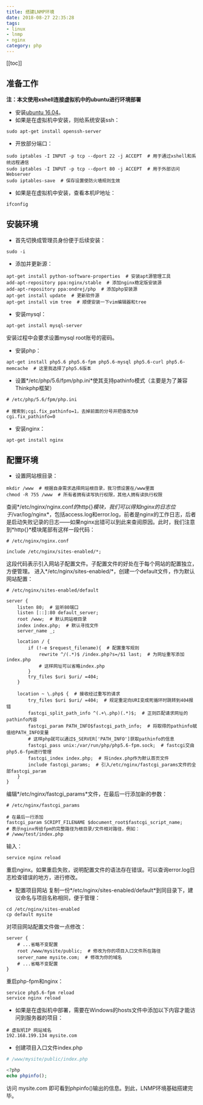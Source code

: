 ```yaml
---
title: 搭建LNMP环境
date: 2018-08-27 22:35:28
tags:
- linux
- lnmp
- nginx
category: php
---
```

<!-- more -->
[[toc]]

## 准备工作
**注：本文使用xshell连接虚拟机中的ubuntu进行环境部署**
* 安装[ubuntu 16.04](https://www.ubuntu.com/download/desktop)。
* 如果是在虚拟机中安装，则给系统安装ssh：

```shell
sudo apt-get install openssh-server
```
* 开放部分端口：

```shell
sudo iptables -I INPUT -p tcp --dport 22 -j ACCEPT  # 用于通过xshell和系统远程通信
sudo iptables -I INPUT -p tcp --dport 80 -j ACCEPT  # 用于外部访问Webserver
sudo iptables-save  # 保存设置使防火墙规则生效
```
* 如果是在虚拟机中安装，查看本机IP地址：

```shell
ifconfig
```
## 安装环境
* 首先切换成管理员身份便于后续安装：

```shell
sudo -i
```
* 添加并更新源：

```shell
apt-get install python-software-properties  # 安装apt源管理工具
add-apt-repository ppa:nginx/stable  # 添加nginx稳定版安装源
add-apt-repository ppa:ondrej/php  # 添加php安装源
apt-get install update  # 更新软件源
apt-get install vim tree  # 顺便安装一下vim编辑器和tree
```
* 安装mysql：

```shell
apt-get install mysql-server
```
安装过程中会要求设置mysql root账号的密码。
* 安装php：

```shell
apt-get install php5.6 php5.6-fpm php5.6-mysql php5.6-curl php5.6-memcache  # 这里我选择了php5.6版本
```
* 设置*/etc/php/5.6/fpm/php.ini*使其支持pathinfo模式（主要是为了兼容Thinkphp框架）

```shell
# /etc/php/5.6/fpm/php.ini

# 搜索到;cgi.fix_pathinfo=1，去掉前面的分号并把值改为0
cgi.fix_pathinfo=0
```
* 安装nginx：

```shell
apt-get install nginx
```
## 配置环境
* 设置网站根目录：

```shell
mkdir /www  # 根据自身需求选择网站根目录，我习惯设置在/www里面
chmod -R 755 /www  # 所有者拥有读写执行权限，其他人拥有读执行权限
```
查阅*/etc/nginx/nginx.conf*的*http{}*模块，我们可以得知nginx的日志位于*/var/log/nginx*，包括access.log和error.log，前者是nginx的工作日志，后者是启动失败记录的日志——如果nginx出错可以到此来查阅原因。此时，我们注意到*http{}*模块尾部有这样一段代码：

```nginx
# /etc/nginx/nginx.conf

include /etc/nginx/sites-enabled/*;
```
这段代码表示引入网站子配置文件。子配置文件的好处在于每个网站的配置独立，方便管理。
进入*/etc/nginx/sites-enabled/*，创建一个default文件，作为默认网站配置：
```nginx
# /etc/nginx/sites-enabled/default

server {
    listen 80;  # 监听80端口
    listen [::]:80 default_server;
    root /www;  # 默认网站根目录
    index index.php;  # 默认寻找文件
    server_name _;
    
    location / {
        if (!-e $request_filename){  # 配置重写规则
            rewrite ^/(.*)$ /index.php?s=/$1 last;  # 为网址重写添加index.php
            # 这样网址可以省略index.php
        }    
        try_files $uri $uri/ =404;
    }
    
    location ~ \.php$ {  # 接收经过重写的请求
        try_files $uri $uri/ =404;  # 规定重定向URI变成死循环时跳转到404报错
        fastcgi_split_path_info ^(.+\.php)(.*)$;  # 正则匹配请求网址的pathinfo内容
        fastcgi_param PATH_INFO$fastcgi_path_info;  # 将取得的pathinfo赋值给PATH_INFO变量
        # 这样php就可以通过$_SERVER['PATH_INFO']获取pathinfo的信息
        fastcgi_pass unix:/var/run/php/php5.6-fpm.sock;  # fastcgi交由php5.6-fpm进行管理
        fastcgi_index index.php;  # 将index.php作为默认首页文件
        include fastcgi_params;  # 引入/etc/nginx/fastcgi_params文件的全部fastcgi_param
    }
}
```
编辑*/etc/nginx/fastcgi_params*文件，在最后一行添加新的参数：

```nginx
# /etc/nginx/fastcgi_params

# 在最后一行添加
fastcgi_param SCRIPT_FILENAME $document_root$fastcgi_script_name;
# 表示nginx传给fpm的完整路径为根目录/文件相对路径，例如：
# /www/test/index.php
```
输入：

```shell
service nginx reload
```
重启nginx。如果重启失败，说明配置文件的语法存在错误。可以查询error.log日志检查错误的地方，进行修改。
* 配置项目网站
复制一份*/etc/nginx/sites-enabled/default*到同目录下，建议命名与项目名称相同，便于管理：

```shell
cd /etc/nginx/sites-enabled
cp default mysite
```
对项目网站配置文件做一点修改：

```nginx
server {
    # ...省略不变配置
    root /www/mysite/public;  # 修改为你的项目入口文件所在路径
    server_name mysite.com;  # 修改为你的域名
    # ...省略不变配置
}
```
重启php-fpm和nginx：

```shell
service php5.6-fpm reload
service nginx reload
```
* 如果是在虚拟机中部署，需要在Windows的hosts文件中添加以下内容才能访问到服务器的项目：

```hosts
# 虚拟机IP 网站域名
192.168.199.134 mysite.com
```
* 创建项目入口文件index.php

```php
# /www/mysite/public/index.php

<?php
echo phpinfo();
```
访问 mysite.com 即可看到phpinfo()输出的信息。到此，LNMP环境基础搭建完毕。
